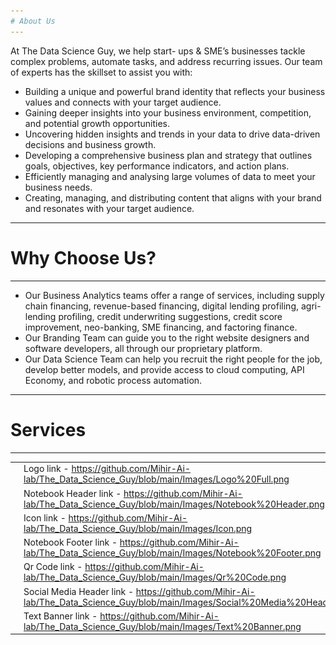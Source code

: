 ```yaml
---
# About Us
---
```


At The Data Science Guy, we help start- ups & SME’s businesses tackle complex problems, automate tasks, and address recurring issues. 
Our team of experts has the skillset to assist you with:

- Building a unique and powerful brand identity that reflects your business values and connects with your target audience.
- Gaining deeper insights into your business environment, competition, and potential growth opportunities.
- Uncovering hidden insights and trends in your data to drive data-driven decisions and business growth.
- Developing a comprehensive business plan and strategy that outlines goals, objectives, key performance indicators, and action plans.
- Efficiently managing and analysing large volumes of data to meet your business needs.
- Creating, managing, and distributing content that aligns with your brand and resonates with your target audience.

---
# Why Choose Us? 
--- 

- Our Business Analytics teams offer a range of services, including supply chain financing, revenue-based financing, digital lending profiling, agri-lending profiling, credit underwriting suggestions, credit score improvement, neo-banking, SME financing, and factoring finance.
- Our Branding Team can guide you to the right website designers and software developers, all through our proprietary platform.
- Our Data Science Team can help you recruit the right people for the job, develop better models, and provide access to cloud computing, API Economy, and robotic process automation.

---
# Services
---

| | | |
|:--|:--|:--|
| <img src="https://github.com/Mihir-Ai-lab/The_Data_Science_Guy/blob/main/Images/Logo%20Full.png"> | Logo link - https://github.com/Mihir-Ai-lab/The_Data_Science_Guy/blob/main/Images/Logo%20Full.png | 
| <img src="https://github.com/Mihir-Ai-lab/The_Data_Science_Guy/blob/main/Images/Notebook%20Header.png"> | Notebook Header link - https://github.com/Mihir-Ai-lab/The_Data_Science_Guy/blob/main/Images/Notebook%20Header.png |
| <img src="https://github.com/Mihir-Ai-lab/The_Data_Science_Guy/blob/main/Images/Icon.png"> | Icon link - https://github.com/Mihir-Ai-lab/The_Data_Science_Guy/blob/main/Images/Icon.png |
| <img src="https://github.com/Mihir-Ai-lab/The_Data_Science_Guy/blob/main/Images/Notebook%20Footer.png"> | Notebook Footer link - https://github.com/Mihir-Ai-lab/The_Data_Science_Guy/blob/main/Images/Notebook%20Footer.png |
| <img src="https://github.com/Mihir-Ai-lab/The_Data_Science_Guy/blob/main/Images/Qr%20Code.png"> | Qr Code link - https://github.com/Mihir-Ai-lab/The_Data_Science_Guy/blob/main/Images/Qr%20Code.png |
| <img src="https://github.com/Mihir-Ai-lab/The_Data_Science_Guy/blob/main/Images/Social%20Media%20Header.png"> | Social Media Header link - https://github.com/Mihir-Ai-lab/The_Data_Science_Guy/blob/main/Images/Social%20Media%20Header.png |
| <img src="https://github.com/Mihir-Ai-lab/The_Data_Science_Guy/blob/main/Images/Text%20Banner.png"> | Text Banner link - https://github.com/Mihir-Ai-lab/The_Data_Science_Guy/blob/main/Images/Text%20Banner.png |
